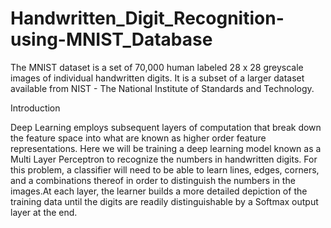 # Handwritten_Digit_Recognition-using-MNIST_Database

The MNIST dataset is a set of 70,000 human labeled 28 x 28 greyscale images of individual handwritten digits. It is a subset of a larger dataset available from NIST - The National Institute of Standards and Technology.

Introduction

Deep Learning employs subsequent layers of computation that break down the feature space into what are known as higher order feature representations. Here we will be training a deep learning model known as a Multi Layer Perceptron to recognize the numbers in handwritten digits. For this problem, a classifier will need to be able to learn lines, edges, corners, and a combinations thereof in order to distinguish the numbers in the images.At each layer, the learner builds a more detailed depiction of the training data until the digits are readily distinguishable by a Softmax output layer at the end.
